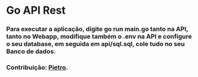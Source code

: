 # Go API Rest
<h3>Para executar a aplicação, digite go run main.go tanto na API, tanto no Webapp, modifique também o .env na API e configure o seu database, em seguida em api/sql.sql, cole tudo no seu Banco de dados.</h3>
<h3>Contribuição: <a href="https://github.com/Pietro222222">Pietro</a>.
